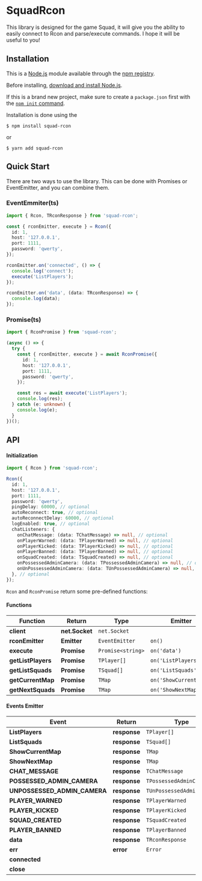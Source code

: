 # SquadRcon

This library is designed for the game Squad, it will give you the ability to easily connect to Rcon and parse/execute commands. I hope it will be useful to you!

## Installation

This is a [Node.js](https://nodejs.org/en/) module available through the
[npm registry](https://www.npmjs.com/).

Before installing, [download and install Node.js](https://nodejs.org/en/download/).

If this is a brand new project, make sure to create a `package.json` first with
the [`npm init` command](https://docs.npmjs.com/creating-a-package-json-file).

Installation is done using the

```console
$ npm install squad-rcon
```

or

```console
$ yarn add squad-rcon
```

## Quick Start

There are two ways to use the library. This can be done with Promises or EventEmitter, and you can combine them.

### EventEmmiter(ts)

```typescript
import { Rcon, TRconResponse } from 'squad-rcon';

const { rconEmitter, execute } = Rcon({
  id: 1,
  host: '127.0.0.1',
  port: 1111,
  password: 'qwerty',
});

rconEmitter.on('connected', () => {
  console.log('connect');
  execute('ListPlayers');
});

rconEmitter.on('data', (data: TRconResponse) => {
  console.log(data);
});
```

### Promise(ts)

```typescript
import { RconPromise } from 'squad-rcon';

(async () => {
  try {
    const { rconEmitter, execute } = await RconPromise({
      id: 1,
      host: '127.0.0.1',
      port: 1111,
      password: 'qwerty',
    });

    const res = await execute('ListPlayers');
    console.log(res);
  } catch (e: unknown) {
    console.log(e);
  }
})();
```

## API

#### Initialization

```typescript
import { Rcon } from 'squad-rcon';

Rcon({
  id: 1,
  host: '127.0.0.1',
  port: 1111,
  password: 'qwerty',
  pingDelay: 60000, // optional
  autoReconnect: true, // optional
  autoReconnectDelay: 60000, // optional
  logEnabled: true, // optional
  chatListeners: {
    onChatMessage: (data: TChatMessage) => null, // optional
    onPlayerWarned: (data: TPlayerWarned) => null, // optional
    onPlayerKicked: (data: TPlayerKicked) => null, // optional
    onPlayerBanned: (data: TPlayerBanned) => null, // optional
    onSquadCreated: (data: TSquadCreated) => null, // optional
    onPossessedAdminCamera: (data: TPossessedAdminCamera) => null, // optional
    onUnPossessedAdminCamera: (data: TUnPossessedAdminCamera) => null, // optional
  }, // optional
});
```

`Rcon` and `RconPromise` return some pre-defined functions:

#### Functions

| Function           | Return         | Type              | Emitter                |
| ------------------ | -------------- | ----------------- | ---------------------- |
| **client**         | **net.Socket** | `net.Socket`      |                        |
| **rconEmitter**    | **Emitter**    | `EventEmitter`    | `on()`                 |
| **execute**        | **Promise**    | `Promise<string>` | `on('data')`           |
| **getListPlayers** | **Promise**    | `TPlayer[]`       | `on('ListPlayers')`    |
| **getListSquads**  | **Promise**    | `TSquad[]`        | `on('ListSquads')`     |
| **getCurrentMap**  | **Promise**    | `TMap`            | `on('ShowCurrentMap')` |
| **getNextSquads**  | **Promise**    | `TMap`            | `on('ShowNextMap')`    |

#### Events Emitter

| Event                        | Return       | Type                      |
| ---------------------------- | ------------ | ------------------------- |
| **ListPlayers**              | **response** | `TPlayer[]`               |
| **ListSquads**               | **response** | `TSquad[]`                |
| **ShowCurrentMap**           | **response** | `TMap`                    |
| **ShowNextMap**              | **response** | `TMap`                    |
| **CHAT_MESSAGE**             | **response** | `TChatMessage`            |
| **POSSESSED_ADMIN_CAMERA**   | **response** | `TPossessedAdminCamera`   |
| **UNPOSSESSED_ADMIN_CAMERA** | **response** | `TUnPossessedAdminCamera` |
| **PLAYER_WARNED**            | **response** | `TPlayerWarned`           |
| **PLAYER_KICKED**            | **response** | `TPlayerKicked`           |
| **SQUAD_CREATED**            | **response** | `TSquadCreated`           |
| **PLAYER_BANNED**            | **response** | `TPlayerBanned`           |
| **data**                     | **response** | `TRconResponse`           |
| **err**                      | **error**    | `Error`                   |
| **connected**                |              |                           |
| **close**                    |              |                           |
